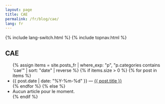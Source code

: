 ```yaml
---
layout: page
title: CAE
permalink: /fr/blog/cae/
lang: fr
---
```


{% include lang-switch.html %} 
{% include topnav.html %}

<h2>CAE</h2>
<ul>
{% assign items = site.posts_fr | where_exp: "p", "p.categories contains 'cae'" | sort: "date" | reverse %}
{% if items.size > 0 %}
  {% for post in items %}
    <li><span class="muted">{{ post.date | date: "%Y-%m-%d" }}</span> — <a href="{{ post.url | relative_url }}">{{ post.title }}</a></li>
  {% endfor %}
{% else %}
  <li>Aucun article pour le moment.</li>
{% endif %}
</ul>
